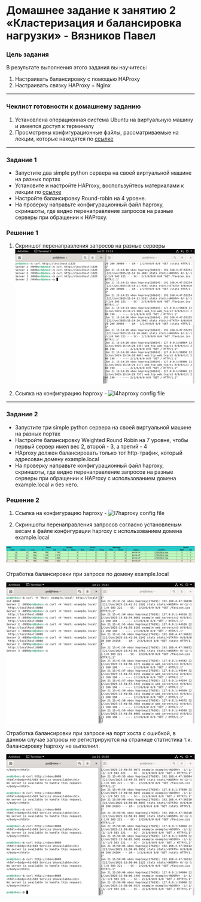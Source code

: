 # Домашнее задание к занятию 2 «Кластеризация и балансировка нагрузки» - Вязников Павел

### Цель задания
В результате выполнения этого задания вы научитесь:
1. Настраивать балансировку с помощью HAProxy
2. Настраивать связку HAProxy + Nginx

------

### Чеклист готовности к домашнему заданию

1. Установлена операционная система Ubuntu на виртуальную машину и имеется доступ к терминалу
2. Просмотрены конфигурационные файлы, рассматриваемые на лекции, которые находятся по [ссылке](2/)


------

### Задание 1
- Запустите два simple python сервера на своей виртуальной машине на разных портах
- Установите и настройте HAProxy, воспользуйтесь материалами к лекции по [ссылке](2/)
- Настройте балансировку Round-robin на 4 уровне.
- На проверку направьте конфигурационный файл haproxy, скриншоты, где видно перенаправление запросов на разные серверы при обращении к HAProxy.

### Решение 1

1. Cкриншот перенаправления запросов на разные серверы
![Cкриншот раздела Configuration > Hosts](https://github.com/Alegattor09/sflt-homeworks/blob/main/img/2-1.png)

2. Cсылка на конфигурацию haproxy - 
![l4haproxy config file](https://github.com/Alegattor09/sflt-homeworks/blob/main/haproxyconf/l4haproxy.cfg)


--- 

### Задание 2
- Запустите три simple python сервера на своей виртуальной машине на разных портах
- Настройте балансировку Weighted Round Robin на 7 уровне, чтобы первый сервер имел вес 2, второй - 3, а третий - 4
- HAproxy должен балансировать только тот http-трафик, который адресован домену example.local
- На проверку направьте конфигурационный файл haproxy, скриншоты, где видно перенаправление запросов на разные серверы при обращении к HAProxy c использованием домена example.local и без него.

### Решение 2

1. Cсылка на конфигурацию haproxy - 
![l7haproxy config file](https://github.com/Alegattor09/sflt-homeworks/blob/main/haproxyconf/l7haproxy.cfg)

2. Скриншоты перенаправления запросов согласно установленым весам в файле конфигурации haproxy с использованием домена example.local

![Страница статистики](https://github.com/Alegattor09/sflt-homeworks/blob/main/img/2-2.jpg)


Отработка балансировки при запросе по домену example.local

![Наблюдение за логом-1](https://github.com/Alegattor09/sflt-homeworks/blob/main/img/2-3.jpg)

Отработка балансировки при запросе на порт хоста с ошибкой, в данном случае запросы не регистрируются на странице статистика т.к. балансировку haproxy не выполнил.

![Наблюдение за логом-2](https://github.com/Alegattor09/sflt-homeworks/blob/main/img/2-4.jpg)